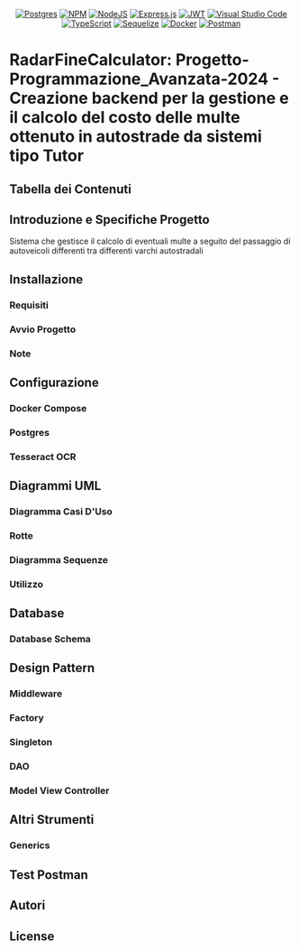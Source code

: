 <div align="center">
 
[![Postgres](https://img.shields.io/badge/Made%20with-postgres-%23316192.svg?style=plastic&logo=postgresql&logoColor=white)](https://www.postgresql.org/)
[![NPM](https://img.shields.io/badge/Made%20with-NPM-%23CB3837.svg?style=plastic&logo=npm&logoColor=white)](https://www.npmjs.com/)
[![NodeJS](https://img.shields.io/badge/Made%20with-node.js-6DA55F?style=plastic&logo=node.js&logoColor=white)](https://nodejs.org/en)
[![Express.js](https://img.shields.io/badge/Made%20with-express.js-%23404d59.svg?style=plastic&logo=express&logoColor=%2361DAFB)](https://expressjs.com/it/)
[![JWT](https://img.shields.io/badge/Made%20with-JWT-black?style=plastic&logo=JSON%20web%20tokens)](https://jwt.io/)
[![Visual Studio Code](https://img.shields.io/badge/Made%20with-Visual%20Studio%20Code-0078d7.svg?style=plastic&logo=visual-studio-code&logoColor=white)](https://code.visualstudio.com/)
[![TypeScript](https://img.shields.io/badge/Made%20with-typescript-%23007ACC.svg?style=plastic&logo=typescript&logoColor=white)](https://www.typescriptlang.org/)
[![Sequelize](https://img.shields.io/badge/Made%20with-Sequelize-52B0E7?style=plastic&logo=Sequelize&logoColor=white)](https://sequelize.org/)
[![Docker](https://img.shields.io/badge/Made%20with-docker-%230db7ed.svg?style=plastic&logo=docker&logoColor=white)](https://www.docker.com/)
[![Postman](https://img.shields.io/badge/Made%20with-Postman-FF6C37?style=plastic&logo=postman&logoColor=white)](https://www.postman.com/)
 
</div>

# RadarFineCalculator: Progetto-Programmazione_Avanzata-2024 - Creazione backend per la gestione e il calcolo del costo delle multe ottenuto in autostrade da sistemi tipo Tutor

## Tabella dei Contenuti

## Introduzione e Specifiche Progetto
Sistema che gestisce il calcolo di eventuali multe a seguito del passaggio di autoveicoli differenti tra differenti varchi autostradali

## Installazione

### Requisiti
### Avvio Progetto
### Note

## Configurazione

### Docker  Compose
### Postgres
### Tesseract OCR

## Diagrammi UML

### Diagramma Casi D'Uso
### Rotte
### Diagramma Sequenze
### Utilizzo

## Database

### Database Schema

## Design Pattern

### Middleware
### Factory
### Singleton
### DAO
### Model View Controller

## Altri Strumenti

### Generics

## Test Postman

## Autori
## License



